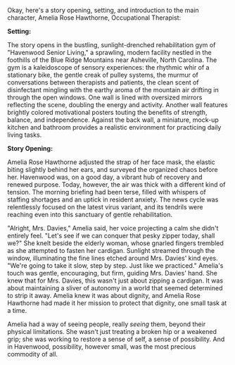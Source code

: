 Okay, here's a story opening, setting, and introduction to the main character, Amelia Rose Hawthorne, Occupational Therapist:

**Setting:**

The story opens in the bustling, sunlight-drenched rehabilitation gym of "Havenwood Senior Living," a sprawling, modern facility nestled in the foothills of the Blue Ridge Mountains near Asheville, North Carolina. The gym is a kaleidoscope of sensory experiences: the rhythmic whir of a stationary bike, the gentle creak of pulley systems, the murmur of conversations between therapists and patients, the clean scent of disinfectant mingling with the earthy aroma of the mountain air drifting in through the open windows. One wall is lined with oversized mirrors reflecting the scene, doubling the energy and activity. Another wall features brightly colored motivational posters touting the benefits of strength, balance, and independence. Against the back wall, a miniature, mock-up kitchen and bathroom provides a realistic environment for practicing daily living tasks.

**Story Opening:**

Amelia Rose Hawthorne adjusted the strap of her face mask, the elastic biting slightly behind her ears, and surveyed the organized chaos before her. Havenwood was, on a good day, a vibrant hub of recovery and renewed purpose. Today, however, the air was thick with a different kind of tension. The morning briefing had been terse, filled with whispers of staffing shortages and an uptick in resident anxiety. The news cycle was relentlessly focused on the latest virus variant, and its tendrils were reaching even into this sanctuary of gentle rehabilitation.

"Alright, Mrs. Davies," Amelia said, her voice projecting a calm she didn't entirely feel. "Let's see if we can conquer that pesky zipper today, shall we?" She knelt beside the elderly woman, whose gnarled fingers trembled as she attempted to fasten her cardigan. Sunlight streamed through the window, illuminating the fine lines etched around Mrs. Davies' kind eyes. "We're going to take it slow, step by step. Just like we practiced." Amelia's touch was gentle, encouraging, but firm, guiding Mrs. Davies' hand. She knew that for Mrs. Davies, this wasn't just about zipping a cardigan. It was about maintaining a sliver of autonomy in a world that seemed determined to strip it away. Amelia knew it was about dignity, and Amelia Rose Hawthorne had made it her mission to protect that dignity, one small task at a time.

Amelia had a way of seeing people, really *seeing* them, beyond their physical limitations. She wasn't just treating a broken hip or a weakened grip; she was working to restore a sense of self, a sense of possibility. And in Havenwood, possibility, however small, was the most precious commodity of all.

